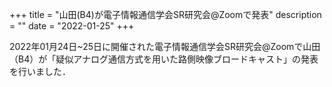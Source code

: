 +++
title = "山田(B4)が電子情報通信学会SR研究会@Zoomで発表"
description = ""
date = "2022-01-25"
+++

2022年01月24日~25日に開催された電子情報通信学会SR研究会@Zoomで山田（B4）が「疑似アナログ通信方式を用いた路側映像ブロードキャスト」の発表を行いました．




